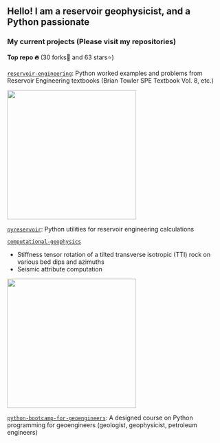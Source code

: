 ## Hello! I am a reservoir geophysicist, and a Python passionate

### **My current projects** (Please visit my repositories)

**Top repo 🔥** (30 forks🍴 and 63 stars⭐)

[`reservoir-engineering`](https://github.com/yohanesnuwara/yohanesnuwara/reservoir-engineering): Python worked examples and problems from Reservoir Engineering textbooks (Brian Towler SPE Textbook Vol. 8, etc.) 

<div>
<img src="https://user-images.githubusercontent.com/51282928/85827088-bb6f1300-b7af-11ea-9a1f-eed08adddaff.png" width="300"/>
</div>

[`pyreservoir`](https://github.com/yohanesnuwara/yohanesnuwara/pyreservoir): Python utilities for reservoir engineering calculations


[`computational-geophysics`](https://github.com/yohanesnuwara/yohanesnuwara/computational-geophysics)
* Stiffness tensor rotation of a tilted transverse isotropic (TTI) rock on various bed dips and azimuths
* Seismic attribute computation

<div>
<img src="https://user-images.githubusercontent.com/51282928/83759266-80d8f580-a69d-11ea-9149-9c2eed8b025f.png" width="300"/>
</div>

[`python-bootcamp-for-geoengineers`](https://github.com/yohanesnuwara/yohanesnuwara/pyreservoir): A designed course on Python programming for geoengineers (geologist, geophysicist, petroleum engineers)

<!--
**yohanesnuwara/yohanesnuwara** is a ✨ _special_ ✨ repository because its `README.md` (this file) appears on your GitHub profile.

Here are some ideas to get you started:

- 🔭 I’m currently working on ...
- 🌱 I’m currently learning ...
- 👯 I’m looking to collaborate on ...
- 🤔 I’m looking for help with ...
- 💬 Ask me about ...
- 📫 How to reach me: ...
- 😄 Pronouns: ...
- ⚡ Fun fact: ...
-->
